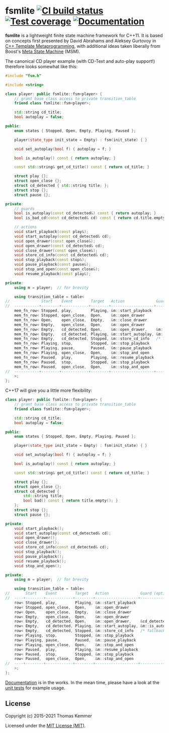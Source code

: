 # fsmlite [![CI build status](https://img.shields.io/github/workflow/status/tkem/fsmlite/CI)](https://github.com/tkem/fsmlite/actions) [![Test coverage](https://img.shields.io/codecov/c/github/tkem/fsmlite/master.svg)](https://codecov.io/gh/tkem/fsmlite) [![Documentation](https://img.shields.io/readthedocs/fsmlite.svg)](https://fsmlite.readthedocs.io/en/latest/)

**fsmlite** is a lightweight finite state machine framework for C++11.
It is based on concepts first presented by David Abrahams and Aleksey
Gurtovoy in [C++ Template Metaprogramming][1], with additional ideas
taken liberally from Boost's [Meta State Machine][2] (MSM).

The canonical CD player example (with CD-Text and auto-play support!)
therefore looks somewhat like this:

```C++
#include "fsm.h"

#include <string>

class player: public fsmlite::fsm<player> {
    // grant base class access to private transition_table
    friend class fsmlite::fsm<player>;

    std::string cd_title;
    bool autoplay = false;

public:
    enum states { Stopped, Open, Empty, Playing, Paused };

    player(state_type init_state = Empty) : fsm(init_state) { }

    void set_autoplay(bool f) { autoplay = f; }

    bool is_autoplay() const { return autoplay; }

    const std::string& get_cd_title() const { return cd_title; }

    struct play {};
    struct open_close {};
    struct cd_detected { std::string title; };
    struct stop {};
    struct pause {};

private:
    // guards
    bool is_autoplay(const cd_detected&) const { return autoplay; }
    bool is_bad_cd(const cd_detected& cd) const { return cd.title.empty(); }

    // actions
    void start_playback(const play&);
    void start_autoplay(const cd_detected& cd);
    void open_drawer(const open_close&);
    void open_drawer(const cd_detected& cd);
    void close_drawer(const open_close&);
    void store_cd_info(const cd_detected& cd);
    void stop_playback(const stop&);
    void pause_playback(const pause&);
    void stop_and_open(const open_close&);
    void resume_playback(const play&);

private:
    using m = player;  // for brevity

    using transition_table = table<
//              Start    Event        Target   Action              Guard (optional)
//  -----------+--------+------------+--------+-------------------+---------------+-
    mem_fn_row< Stopped, play,        Playing, &m::start_playback                  >,
    mem_fn_row< Stopped, open_close,  Open,    &m::open_drawer                     >,
    mem_fn_row< Open,    open_close,  Empty,   &m::close_drawer                    >,
    mem_fn_row< Empty,   open_close,  Open,    &m::open_drawer                     >,
    mem_fn_row< Empty,   cd_detected, Open,    &m::open_drawer,    &m::is_bad_cd   >,
    mem_fn_row< Empty,   cd_detected, Playing, &m::start_autoplay, &m::is_autoplay >,
    mem_fn_row< Empty,   cd_detected, Stopped, &m::store_cd_info   /* fallback */  >,
    mem_fn_row< Playing, stop,        Stopped, &m::stop_playback                   >,
    mem_fn_row< Playing, pause,       Paused,  &m::pause_playback                  >,
    mem_fn_row< Playing, open_close,  Open,    &m::stop_and_open                   >,
    mem_fn_row< Paused,  play,        Playing, &m::resume_playback                 >,
    mem_fn_row< Paused,  stop,        Stopped, &m::stop_playback                   >,
    mem_fn_row< Paused,  open_close,  Open,    &m::stop_and_open                   >
//  -----------+--------+------------+--------+-------------------+---------------+-
    >;
};
```

C++17 will give you a little more flexibility:

```C++
class player: public fsmlite::fsm<player> {
    // grant base class access to private transition_table
    friend class fsmlite::fsm<player>;

    std::string cd_title;
    bool autoplay = false;

public:
    enum states { Stopped, Open, Empty, Playing, Paused };

    player(state_type init_state = Empty) : fsm(init_state) { }

    void set_autoplay(bool f) { autoplay = f; }

    bool is_autoplay() const { return autoplay; }

    const std::string& get_cd_title() const { return cd_title; }

    struct play {};
    struct open_close {};
    struct cd_detected {
        std::string title;
        bool bad() const { return title.empty(); }
    };
    struct stop {};
    struct pause {};

private:
    void start_playback();
    void start_autoplay(const cd_detected& cd);
    void open_drawer();
    void close_drawer();
    void store_cd_info(const cd_detected& cd);
    void stop_playback();
    void pause_playback();
    void resume_playback();
    void stop_and_open();

private:
    using m = player;  // for brevity

    using transition_table = table<
//       Start    Event        Target   Action              Guard (optional)
//  ----+--------+------------+--------+-------------------+-----------------+-
    row< Stopped, play,        Playing, &m::start_playback                    >,
    row< Stopped, open_close,  Open,    &m::open_drawer                       >,
    row< Open,    open_close,  Empty,   &m::close_drawer                      >,
    row< Empty,   open_close,  Open,    &m::open_drawer                       >,
    row< Empty,   cd_detected, Open,    &m::open_drawer,    &cd_detected::bad >,
    row< Empty,   cd_detected, Playing, &m::start_autoplay, &m::is_autoplay   >,
    row< Empty,   cd_detected, Stopped, &m::store_cd_info   /* fallback */    >,
    row< Playing, stop,        Stopped, &m::stop_playback                     >,
    row< Playing, pause,       Paused,  &m::pause_playback                    >,
    row< Playing, open_close,  Open,    &m::stop_and_open                     >,
    row< Paused,  play,        Playing, &m::resume_playback                   >,
    row< Paused,  stop,        Stopped, &m::stop_playback                     >,
    row< Paused,  open_close,  Open,    &m::stop_and_open                     >
//  ----+--------+------------+--------+-------------------+-----------------+-
    >;
};
```

[Documentation][3] is in the works.  In the mean time, please have a
look at the [unit tests][4] for example usage.

## License

Copyright (c) 2015-2021 Thomas Kemmer

Licensed under the [MIT License (MIT)][5].

[1]: http://www.informit.com/store/c-plus-plus-template-metaprogramming-concepts-tools-9780321227256
[2]: http://www.boost.org/doc/libs/1_59_0/libs/msm/doc/HTML/index.html
[3]: http://fsmlite.readthedocs.org/en/latest/
[4]: https://github.com/tkem/fsmlite/tree/master/tests
[5]: https://github.com/tkem/fsmlite/tree/master/LICENSE
